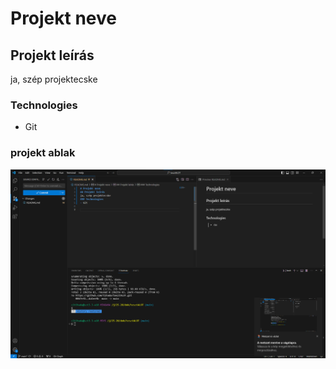 # Projekt neve
## Projekt leírás
ja, szép projektecske
### Technologies
- Git

### projekt ablak
![alt text](screen.png)